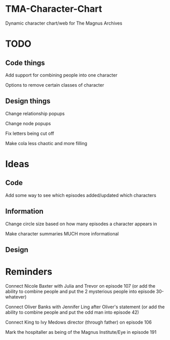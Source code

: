 # TMA-Character-Chart
Dynamic character chart/web for The Magnus Archives

# TODO
## Code things
Add support for combining people into one character

Options to remove certain classes of character

## Design things
Change relationship popups

Change node popups

Fix letters being cut off

Make cola less chaotic and more filling

# Ideas
## Code
Add some way to see which episodes added/updated which characters

## Information
Change circle size based on how many episodes a character appears in

Make character summaries MUCH more informational

## Design

# Reminders
Connect Nicole Baxter with Julia and Trevor on episode 107 (or add the ability to combine people and put the 2 mysterious people into episode 30-whatever)

Connect Oliver Banks with Jennifer Ling after Oliver's statement (or add the ability to combine people and put the odd man into episode 42)

Connect King to Ivy Medows director (through father) on episode 106

Mark the hospitaller as being of the Magnus Institute/Eye in episode 191
